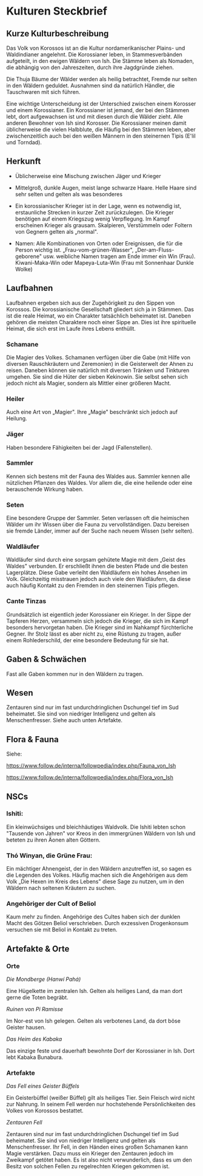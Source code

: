 # Kulturen Steckbrief

## Kurze Kulturbeschreibung 

Das Volk von Korossos ist an die Kultur nordamerikanischer Plains- und
Waldindianer angelehnt. Die Korossianer leben, in Stammesverbänden
aufgeteilt, in den ewigen Wäldern von Ish. Die Stämme leben als Nomaden,
die abhängig von den Jahreszeiten, durch ihre Jagdgründe ziehen.

Die Thuja Bäume der Wälder werden als heilig betrachtet, Fremde nur
selten in den Wäldern geduldet. Ausnahmen sind da natürlich Händler, die
Tauschwaren mit sich führen.

Eine wichtige Unterscheidung ist der Unterschied zwischen einem Korosser
und einem Korossianer. Ein Korossianer ist jemand, der bei den Stämmen
lebt, dort aufgewachsen ist und mit diesen durch die Wälder zieht. Alle
anderen Bewohner von Ish sind Korosser. Die Korossianer meinen damit
üblicherweise die vielen Halbblute, die Häufig bei den Stämmen leben,
aber zwischenzeitlich auch bei den weißen Männern in den steinernen
Tipis (E'lil und Torndad).

## Herkunft 

-   Üblicherweise eine Mischung zwischen Jäger und Krieger

-   Mittelgroß, dunkle Augen, meist lange schwarze Haare. Helle Haare
    sind sehr selten und gelten als was besonderes

-   Ein korossianischer Krieger ist in der Lage, wenn es notwendig ist,
    erstaunliche Strecken in kurzer Zeit zurückzulegen. Die Krieger
    benötigen auf einem Kriegszug wenig Verpflegung. Im Kampf erscheinen
    Krieger als grausam. Skalpieren, Verstümmeln oder Foltern von
    Gegnern gelten als „normal".

-   Namen: Alle Kombinationen von Orten oder Ereignissen, die für die
    Person wichtig ist. „Frau-vom-grünen-Wasser",
    „Der-am-Fluss-geborene" usw. weibliche Namen tragen am Ende immer
    ein Win (Frau). Kiwani-Maka-Win oder Mapeya-Luta-Win (Frau mit
    Sonnenhaar Dunkle Wolke)

## Laufbahnen

Laufbahnen ergeben sich aus der Zugehörigkeit zu den Sippen von
Korossos. Die korossianische Gesellschaft gliedert sich ja in Stämmen.
Das ist die reale Heimat, wo ein Charakter tatsächlich beheimatet ist.
Daneben gehören die meisten Charaktere noch einer Sippe an. Dies ist
ihre spirituelle Heimat, die sich erst im Laufe ihres Lebens enthüllt.

### Schamane

Die Magier des Volkes. Schamanen verfügen über die Gabe (mit Hilfe von
diversen Rauschkräutern und Zeremonien) in die Geisterwelt der Ahnen zu
reisen. Daneben können sie natürlich mit diversen Tränken und Tinkturen
umgehen. Sie sind die Hüter der sieben Kekinowin. Sie selbst sehen sich
jedoch nicht als Magier, sondern als Mittler einer größeren Macht.

### Heiler

Auch eine Art von „Magier". Ihre „Magie" beschränkt sich jedoch auf
Heilung.

### Jäger

Haben besondere Fähigkeiten bei der Jagd (Fallenstellen).

### Sammler

Kennen sich bestens mit der Fauna des Waldes aus. Sammler kennen alle
nützlichen Pflanzen des Waldes. Vor allem die, die eine heilende oder
eine berauschende Wirkung haben.

### Seten

Eine besondere Gruppe der Sammler. Seten verlassen oft die heimischen
Wälder um ihr Wissen über die Fauna zu vervollständigen. Dazu bereisen
sie fremde Länder, immer auf der Suche nach neuem Wissen (sehr selten).

### Waldläufer

Waldläufer sind durch eine sorgsam gehütete Magie mit dem „Geist des
Waldes" verbunden. Er erschließt ihnen die besten Pfade und die besten
Lagerplätze. Diese Gabe verleiht den Waldläufern ein hohes Ansehen im
Volk. Gleichzeitig misstrauen jedoch auch viele den Waldläufern, da
diese auch häufig Kontakt zu den Fremden in den steinernen Tipis
pflegen.

### Cante Tinzas

Grundsätzlich ist eigentlich jeder Korossianer ein Krieger. In der Sippe
der Tapferen Herzen, versammeln sich jedoch die Krieger, die sich im
Kampf besonders hervorgetan haben. Die Krieger sind im Nahkampf
fürchterliche Gegner. Ihr Stolz lässt es aber nicht zu, eine Rüstung zu
tragen, außer einem Rohlederschild, der eine besondere Bedeutung für sie
hat.

## Gaben & Schwächen

Fast alle Gaben kommen nur in den Wäldern zu tragen.

## Wesen

Zentauren sind nur im fast undurchdringlichen Dschungel tief im Sud
beheimatet. Sie sind von niedriger Intelligenz und gelten als
Menschenfresser. Siehe auch unten Artefakte.

## Flora & Fauna

Siehe:

<https://www.follow.de/interna/followpedia/index.php/Fauna_von_Ish>

<https://www.follow.de/interna/followpedia/index.php/Flora_von_Ish>

## NSCs

### Ishiti:

Ein kleinwüchsiges und bleichhäutiges Waldvolk. Die Ishiti lebten schon
\"Tausende von Jahren\" vor Kreos in den immergrünen Wäldern von Ish und
beteten zu ihren Äonen alten Göttern.

### Thó Winyan, die Grüne Frau:

Ein mächtiger Ahnengeist, der in den Wäldern anzutreffen ist, so sagen
es die Legenden des Volkes. Häufig machen sich die Angehörigen aus dem
Volk „Die Hexen im Kreis des Lebens" diese Sage zu nutzen, um in den
Wäldern nach seltenen Kräutern zu suchen.

### Angehöriger der Cult of Beliol

Kaum mehr zu finden. Angehörige des Cultes haben sich der dunklen Macht
des Götzen Beliol verschrieben. Durch exzessiven Drogenkonsum versuchen
sie mit Beliol in Kontakt zu treten.

## Artefakte & Orte

### Orte

*Die Mondberge (Hanwí Pahá)*

Eine Hügelkette im zentralen Ish. Gelten als heiliges Land, da man dort
gerne die Toten begräbt.

*Ruinen von Pi Ramisse*

Im Nor-est von Ish gelegen. Gelten als verbotenes Land, da dort böse
Geister hausen.

*Das Heim des Kabaka*

Das einzige feste und dauerhaft bewohnte Dorf der Korossianer in Ish.
Dort lebt Kabaka Bunabura.

### Artefakte

*Das Fell eines Geister Büffels*

Ein Geisterbüffel (weißer Büffel) gilt als heiliges Tier. Sein Fleisch
wird nicht zur Nahrung. In seinem Fell werden nur hochstehende
Persönlichkeiten des Volkes von Korossos bestattet.

*Zentauren Fell*

Zentauren sind nur im fast undurchdringlichen Dschungel tief im Sud
beheimatet. Sie sind von niedriger Intelligenz und gelten als
Menschenfresser. Ihr Fell, in den Händen eines großen Schamanen kann
Magie verstärken. Dazu muss ein Krieger den Zentauren jedoch im
Zweikampf getötet haben. Es ist also nicht verwunderlich, dass es um den
Besitz von solchen Fellen zu regelrechten Kriegen gekommen ist.
